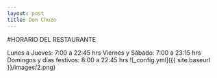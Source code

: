 ```yaml
---
layout: post
title: Don Chuzo
---
```

#HORARIO DEL RESTAURANTE

Lunes a Jueves: 7:00 a 22:45 hrs
Viernes y Sábado: 7:00 a 23:15 hrs
Domingos y días festivos: 8:00 a 22:45 hrs
![_config.yml]({{ site.baseurl }}/images/2.png)



